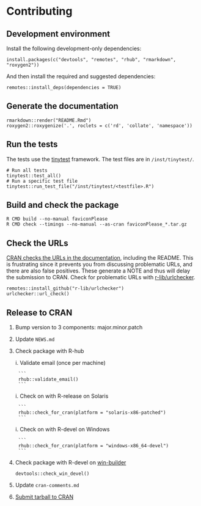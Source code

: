 # Contributing

## Development environment

Install the following development-only dependencies:

```
install.packages(c("devtools", "remotes", "rhub", "rmarkdown", "roxygen2"))
```

And then install the required and suggested dependencies:

```
remotes::install_deps(dependencies = TRUE)
```

## Generate the documentation

```
rmarkdown::render("README.Rmd")
roxygen2::roxygenize('.', roclets = c('rd', 'collate', 'namespace'))
```

## Run the tests

The tests use the [tinytest](https://cran.r-project.org/package=tinytest)
framework. The test files are in `/inst/tinytest/`.

```
# Run all tests
tinytest::test_all()
# Run a specific test file
tinytest::run_test_file("/inst/tinytest/<testfile>.R")
```

## Build and check the package

```
R CMD build --no-manual faviconPlease
R CMD check --timings --no-manual --as-cran faviconPlease_*.tar.gz
```

## Check the URLs

[CRAN checks the URLs in the documentation][cran-url-checks], including the
README. This is frustrating since it prevents you from discussing problematic
URLs, and there are also false positives. These generate a NOTE and thus will
delay the submission to CRAN. Check for problematic URLs with
[r-lib/urlchecker](https://github.com/r-lib/urlchecker).

```
remotes::install_github("r-lib/urlchecker")
urlchecker::url_check()
```

[cran-url-checks]: https://cran.r-project.org/web/packages/URL_checks.html

## Release to CRAN

1. Bump version to 3 components: major.minor.patch

1. Update `NEWS.md`

1. Check package with R-hub

    i. Validate email (once per machine)

        ```
        rhub::validate_email()
        ```

    i. Check on with R-release on Solaris

        ```
        rhub::check_for_cran(platform = "solaris-x86-patched")
        ```

    i. Check on with R-devel on Windows

        ```
        rhub::check_for_cran(platform = "windows-x86_64-devel")
        ```

1. Check package with R-devel on [win-builder][]

    ```
    devtools::check_win_devel()
    ```

    [win-builder]: https://win-builder.r-project.org/

1. Update `cran-comments.md`

1. [Submit tarball to CRAN](https://cran.r-project.org/submit.html)
